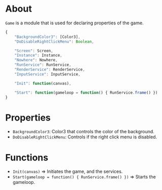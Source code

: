 # About

`Game` is a module that is used for declaring properties of the game.

```js
{
    "BackgroundColor3": [Color3],
    "DoDisableRightClickMenu": Boolean,

    "Screen": Screen,
    "Instance": Instance,
    "Nowhere": Nowhere,
    "RunService": RunService,
    "RenderService": RenderService,
    "InputService": InputService,

    "Init": function(canvas),

    "Start": function(gameloop = function() { RunService.frame() })
}

```

# Properties

- `BackgroundColor3`: Color3 that controls the color of the background.
- `DoDisableRightClickMenu`: Controls if the right click menu is disabled.

# Functions

- `Init(canvas)` => Initiates the game, and the services.
- `Start(gameloop = function() { RunService.frame() })` => Starts the gameloop.